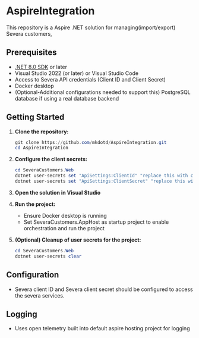 
# AspireIntegration

This repository is a Aspire .NET solution for managing(import/export) Severa customers,

## Prerequisites

- [.NET 8.0 SDK](https://dotnet.microsoft.com/download/dotnet/8.0) or later
- Visual Studio 2022 (or later) or Visual Studio Code
- Access to Severa API credentials (Client ID and Client Secret)
- Docker desktop
- (Optional-Additional configurations needed to support this) PostgreSQL database if using a real database backend


## Getting Started

1. **Clone the repository:**
	```powershell
	git clone https://github.com/mkdotd/AspireIntegration.git
	cd AspireIntegration
	```
 2. **Configure the client secrets:**
	```powershell
	cd SeveraCustomers.Web
	dotnet user-secrets set "ApiSettings:ClientId" "replace this with clientId"
 	dotnet user-secrets set "ApiSettings:ClientSecret" "replace this with clientSecret"
	```
3. **Open the solution in Visual Studio**

4. **Run the project:**

 	- Ensure Docker desktop is running
	- Set SeveraCustomers.AppHost as startup project to enable orchestration and run the project

 5. **(Optional) Cleanup of user secrets for the project:**
	```powershell
	cd SeveraCustomers.Web
 	dotnet user-secrets clear
	```

## Configuration

- Severa client ID and Severa client secret should be configured to access the severa services.

## Logging

- Uses open telemetry built into default aspire hosting project for logging

